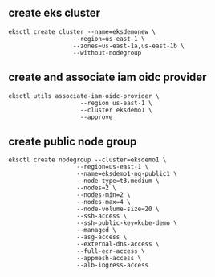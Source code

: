 ## create eks cluster
    eksctl create cluster --name=eksdemonew \
                      --region=us-east-1 \
                      --zones=us-east-1a,us-east-1b \
                      --without-nodegroup 

## create and associate iam oidc provider
    eksctl utils associate-iam-oidc-provider \
                        --region us-east-1 \
                        --cluster eksdemo1 \
                        --approve

## create public node group
    eksctl create nodegroup --cluster=eksdemo1 \
                       --region=us-east-1 \
                       --name=eksdemo1-ng-public1 \
                       --node-type=t3.medium \
                       --nodes=2 \
                       --nodes-min=2 \
                       --nodes-max=4 \
                       --node-volume-size=20 \
                       --ssh-access \
                       --ssh-public-key=kube-demo \
                       --managed \
                       --asg-access \
                       --external-dns-access \
                       --full-ecr-access \
                       --appmesh-access \
                       --alb-ingress-access 
